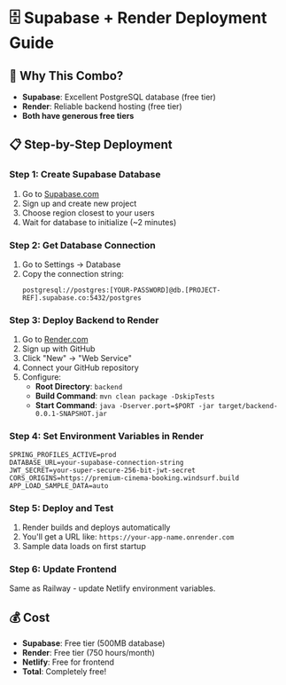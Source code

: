 # 🗄️ Supabase + Render Deployment Guide

## 🎯 Why This Combo?
- **Supabase**: Excellent PostgreSQL database (free tier)
- **Render**: Reliable backend hosting (free tier)
- **Both have generous free tiers**

## 📋 Step-by-Step Deployment

### Step 1: Create Supabase Database
1. Go to [Supabase.com](https://supabase.com)
2. Sign up and create new project
3. Choose region closest to your users
4. Wait for database to initialize (~2 minutes)

### Step 2: Get Database Connection
1. Go to Settings → Database
2. Copy the connection string:
   ```
   postgresql://postgres:[YOUR-PASSWORD]@db.[PROJECT-REF].supabase.co:5432/postgres
   ```

### Step 3: Deploy Backend to Render
1. Go to [Render.com](https://render.com)
2. Sign up with GitHub
3. Click "New" → "Web Service"
4. Connect your GitHub repository
5. Configure:
   - **Root Directory**: `backend`
   - **Build Command**: `mvn clean package -DskipTests`
   - **Start Command**: `java -Dserver.port=$PORT -jar target/backend-0.0.1-SNAPSHOT.jar`

### Step 4: Set Environment Variables in Render
```
SPRING_PROFILES_ACTIVE=prod
DATABASE_URL=your-supabase-connection-string
JWT_SECRET=your-super-secure-256-bit-jwt-secret
CORS_ORIGINS=https://premium-cinema-booking.windsurf.build
APP_LOAD_SAMPLE_DATA=auto
```

### Step 5: Deploy and Test
1. Render builds and deploys automatically
2. You'll get a URL like: `https://your-app-name.onrender.com`
3. Sample data loads on first startup

### Step 6: Update Frontend
Same as Railway - update Netlify environment variables.

## 💰 Cost
- **Supabase**: Free tier (500MB database)
- **Render**: Free tier (750 hours/month)
- **Netlify**: Free for frontend
- **Total**: Completely free!
